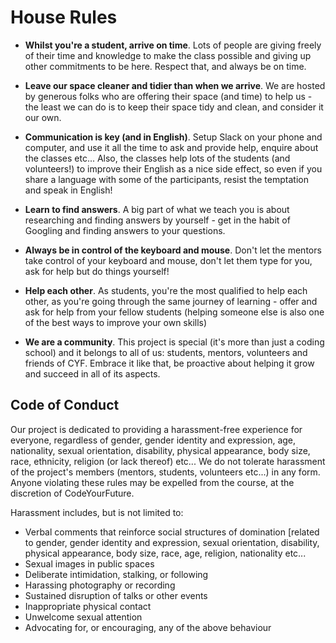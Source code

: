 # House Rules

+ **Whilst you're a student, arrive on time**. Lots of people are giving freely of their time and knowledge to make the class possible and giving up other commitments to be here. Respect that, and always be on time.

+  **Leave our space cleaner and tidier than when we arrive**. We are hosted by generous folks who are offering their space (and time) to help us - the least we can do is to keep their space tidy and clean, and consider it our own.

+  **Communication is key (and in English)**. Setup Slack on your phone and computer, and use it all the time to ask and provide help, enquire about the classes etc... Also, the classes help lots of the students (and volunteers!) to improve their English as a nice side effect, so even if you share a language with some of the participants, resist the temptation and speak in English!

+ **Learn to find answers**. A big part of what we teach you is about researching and finding answers by yourself - get in the habit of Googling and finding answers to your questions.

+ **Always be in control of the keyboard and mouse**. Don't let the mentors take control of your keyboard and mouse, don't let them type for you, ask for help but do things yourself!

+ **Help each other**. As students, you're the most qualified to help each other, as you're going through the same journey of learning - offer and ask for help from your fellow students (helping someone else is also one of the best ways to improve your own skills)

+  **We are a community**. This project is special (it's more than just a coding school) and it belongs to all of us: students, mentors, volunteers and friends of CYF. Embrace it like that, be proactive about helping it grow and succeed in all of its aspects.

Code of Conduct
---
Our project is dedicated to providing a harassment-free experience for everyone, regardless of gender, gender identity and expression, age, nationality, sexual orientation, disability, physical appearance, body size, race, ethnicity, religion (or lack thereof) etc... We do not tolerate harassment of the project's members (mentors, students, volunteers etc...) in any form. Anyone violating these rules may be expelled from the course, at the discretion of CodeYourFuture.

Harassment includes, but is not limited to:
- Verbal comments that reinforce social structures of domination [related to gender, gender identity and expression, sexual orientation, disability, physical appearance, body size, race, age, religion, nationality etc...
- Sexual images in public spaces
- Deliberate intimidation, stalking, or following
- Harassing photography or recording
- Sustained disruption of talks or other events
- Inappropriate physical contact
- Unwelcome sexual attention
- Advocating for, or encouraging, any of the above behaviour
